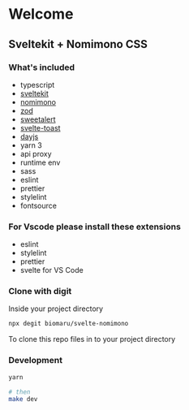 # Welcome

## Sveltekit + Nomimono CSS

### What's included

- typescript
- [sveltekit](https://kit.svelte.dev/)
- [nomimono](https://nomimono.pages.dev/)
- [zod](https://github.com/colinhacks/zod)
- [sweetalert](https://sweetalert2.github.io/)
- [svelte-toast](https://github.com/zerodevx/svelte-toast)
- [dayjs](https://day.js.org/)
- yarn 3
- api proxy
- runtime env
- sass
- eslint
- prettier
- stylelint
- fontsource

### For Vscode please install these extensions

- eslint
- stylelint
- prettier
- svelte for VS Code

### Clone with digit

Inside your project directory

```bash
npx degit biomaru/svelte-nomimono
```

To clone this repo files in to your project directory

### Development

```bash
yarn

# then
make dev

```
